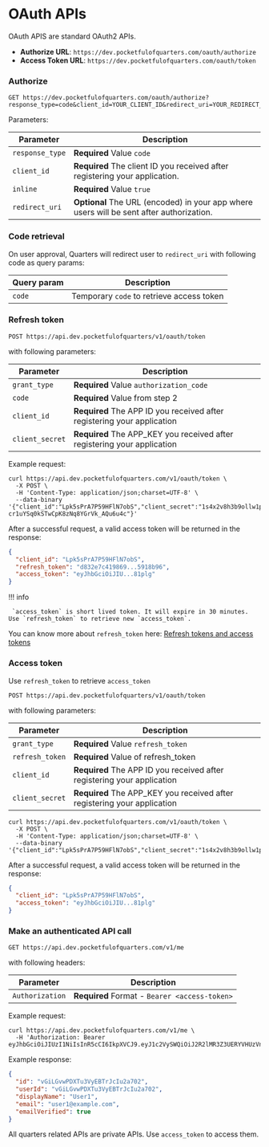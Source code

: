 # OAuth APIs

OAuth APIS are standard OAuth2 APIs.

* **Authorize URL**: `https://dev.pocketfulofquarters.com/oauth/authorize`
* **Access Token URL**: `https://dev.pocketfulofquarters.com/oauth/token`

### Authorize

```CURL
GET https://dev.pocketfulofquarters.com/oauth/authorize?response_type=code&client_id=YOUR_CLIENT_ID&redirect_uri=YOUR_REDIRECT_URL&inline=true
```

Parameters:

| Parameter       | Description                                                                              |
| --------------- | ---------------------------------------------------------------------------------------- |
| `response_type` | **Required** Value `code`                                                                |
| `client_id`     | **Required** The client ID you received after registering your application.              |
| `inline`        | **Required** Value `true`                                                                |
| `redirect_uri`  | **Optional** The URL (encoded) in your app where users will be sent after authorization. |

### Code retrieval

On user approval, Quarters will redirect user to `redirect_uri` with following code as query params:

| Query param | Description                               |
| ----------- | ----------------------------------------- |
| `code`      | Temporary `code` to retrieve access token |

### Refresh token

```CURL
POST https://api.dev.pocketfulofquarters/v1/oauth/token
```

with following parameters:

| Parameter       | Description                                                              |
| --------------- | ------------------------------------------------------------------------ |
| `grant_type`    | **Required** Value `authorization_code`                                  |
| `code`          | **Required** Value from step 2                                           |
| `client_id`     | **Required** The APP ID you received after registering your application  |
| `client_secret` | **Required** The APP_KEY you received after registering your application |

Example request:

```CURL
curl https://api.dev.pocketfulofquarters.com/v1/oauth/token \
  -X POST \
  -H 'Content-Type: application/json;charset=UTF-8' \
  --data-binary '{"client_id":"Lpk5sPrA7P59HFlN7obS","client_secret":"1s4x2v8h3b9ollw1pt2afj8knheamvmvv","grant_type":"authorization_code","code":"eyJhbGciOiJIUzI1NiIsInR5cCI6IkpXVCJ9.eyJ1c2VySWQiOiJ2R2lMR3Z3UERYVHUzVnlFQlRySmNJdTJhNzAyIiwicmFuZG9tIjoiMDgxMmMxNTAtZDY2NC0xMWU3LTg3Y2UtZjEyMTk1M2I0ZWQxIiwiYXBwSWQiOiJMcGs1c1ByQTdQNTlIRmxON29iUyIsInRva2VuVHlwZSI6Imp3dDphdXRob3JpemF0aW9uX2NvZGUiLCJpYXQiOjE1MTIxMTEwNzcsImV4cCI6MTUxMjExMTEzN30.Jljjd7yjk-cr1uYSq0kSTwCpK8zNq8YGrVk_AQu6u4c"}'
```

After a successful request, a valid access token will be returned in the response:

```json
{
  "client_id": "Lpk5sPrA7P59HFlN7obS",
  "refresh_token": "d832e7c419869...5918b96",
  "access_token": "eyJhbGciOiJIU...81plg"
}
```

!!! info

     `access_token` is short lived token. It will expire in 30 minutes. Use `refresh_token` to retrieve new `access_token`.

You can know more about `refresh_token` here: [Refresh tokens and access tokens](../oauth/refresh-tokens.md)

### Access token

Use `refresh_token` to retrieve `access_token`

```CURL
POST https://api.dev.pocketfulofquarters/v1/oauth/token
```

with following parameters:

| Parameter       | Description                                                              |
| --------------- | ------------------------------------------------------------------------ |
| `grant_type`    | **Required** Value `refresh_token`                                       |
| `refresh_token` | **Required** Value of refresh_token                                      |
| `client_id`     | **Required** The APP ID you received after registering your application  |
| `client_secret` | **Required** The APP_KEY you received after registering your application |

```CURL
curl https://api.dev.pocketfulofquarters.com/v1/oauth/token \
  -X POST \
  -H 'Content-Type: application/json;charset=UTF-8' \
  --data-binary '{"client_id":"Lpk5sPrA7P59HFlN7obS","client_secret":"1s4x2v8h3b9ollw1pt2afj8knheamvmvv","grant_type":"refresh_token","refresh_token":"eyJhbGciOiJIUzI1Ni....kSTwCpK8zNq8YGrVk_AQu6u4c"}'
```

After a successful request, a valid access token will be returned in the response:

```json
{
  "client_id": "Lpk5sPrA7P59HFlN7obS",
  "access_token": "eyJhbGciOiJIU...81plg"
}
```

### Make an authenticated API call

```
GET https://api.dev.pocketfulofquarters.com/v1/me
```

with following headers:

| Parameter       | Description                                   |
| --------------- | --------------------------------------------- |
| `Authorization` | **Required** Format - `Bearer <access-token>` |

Example request:

```CURL
curl https://api.dev.pocketfulofquarters.com/v1/me \
  -H 'Authorization: Bearer eyJhbGciOiJIUzI1NiIsInR5cCI6IkpXVCJ9.eyJ1c2VySWQiOiJ2R2lMR3Z3UERYVHUzVnlFQlRySmNJdTJhNzAyIiwicmFuZG9tIjoiMWE5Njk3YzAtZDY2NC0xMWU3LTg3Y2UtZjEyMTk1M2I0ZWQxIiwiYXBwSWQiOiJMcGs1c1ByQTdQNTlIRmxON29iUyIsImFkbWluIjpmYWxzZSwiZGV2ZWxvcGVyIjpmYWxzZSwidG9rZW5UeXBlIjoiand0OnVzZXIiLCJpYXQiOjE1MTIxMTExMDgsImV4cCI6MTUxMjExMTcwOH0.PFlJjGoN3xza1Qk3ZIBaOzMPyYbrQvnjyvyvQf81plg'
```

Example response:

```json
{
  "id": "vGiLGvwPDXTu3VyEBTrJcIu2a702",
  "userId": "vGiLGvwPDXTu3VyEBTrJcIu2a702",
  "displayName": "User1",
  "email": "user1@example.com",
  "emailVerified": true
}
```

All quarters related APIs are private APIs. Use `access_token` to access them.
